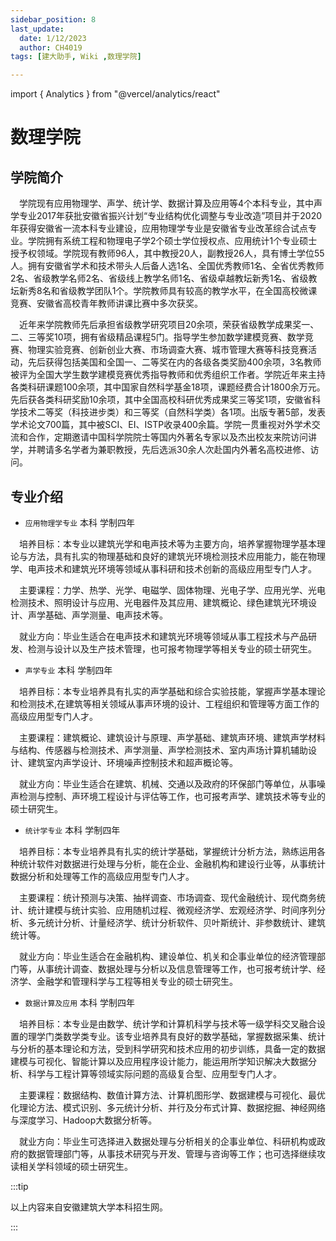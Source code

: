 ```yaml
---
sidebar_position: 8
last_update:
  date: 1/12/2023
  author: CH4019
tags: [建大助手, Wiki ,数理学院]

---
```

import { Analytics } from "@vercel/analytics/react"
<Analytics/>

# 数理学院

## 学院简介

&emsp;学院现有应用物理学、声学、统计学、数据计算及应用等4个本科专业，其中声学专业2017年获批安徽省振兴计划“专业结构优化调整与专业改造”项目并于2020年获得安徽省一流本科专业建设，应用物理学专业是安徽省专业改革综合试点专业。学院拥有系统工程和物理电子学2个硕士学位授权点、应用统计1个专业硕士授予权领域。学院现有教师96人，其中教授20人，副教授26人，具有博士学位55人。拥有安徽省学术和技术带头人后备人选1名、全国优秀教师1名、全省优秀教师2名、省级教学名师2名、省级线上教学名师1名、省级卓越教坛新秀1名、省级教坛新秀8名和省级教学团队1个。学院教师具有较高的教学水平，在全国高校微课竞赛、安徽省高校青年教师讲课比赛中多次获奖。

&emsp;近年来学院教师先后承担省级教学研究项目20余项，荣获省级教学成果奖一、二、三等奖10项，拥有省级精品课程5门。指导学生参加数学建模竞赛、数学竞赛、物理实验竞赛、创新创业大赛、市场调查大赛、城市管理大赛等科技竞赛活动，先后获得包括美国和全国一、二等奖在内的各级各类奖励400余项，3名教师被评为全国大学生数学建模竞赛优秀指导教师和优秀组织工作者。学院近年来主持各类科研课题100余项，其中国家自然科学基金18项，课题经费合计1800余万元。先后获各类科研奖励10余项，其中全国高校科研优秀成果奖三等奖1项，安徽省科学技术二等奖（科技进步类）和三等奖（自然科学类）各1项。出版专著5部，发表学术论文700篇，其中被SCI、EI、ISTP收录400余篇。学院一贯重视对外学术交流和合作，定期邀请中国科学院院士等国内外著名专家以及杰出校友来院访问讲学，并聘请多名学者为兼职教授，先后选派30余人次赴国内外著名高校进修、访问。

## 专业介绍

- `应用物理学专业`  本科  学制四年

&emsp;培养目标：本专业以建筑光学和电声技术等为主要方向，培养掌握物理学基本理论与方法，具有扎实的物理基础和良好的建筑光环境检测技术应用能力，能在物理学、电声技术和建筑光环境等领域从事科研和技术创新的高级应用型专门人才。

&emsp;主要课程：力学、热学、光学、电磁学、固体物理、光电子学、应用光学、光电检测技术、照明设计与应用、光电器件及其应用、建筑概论、绿色建筑光环境设计、声学基础、声学测量、电声技术等。

&emsp;就业方向：毕业生适合在电声技术和建筑光环境等领域从事工程技术与产品研发、检测与设计以及生产技术管理，也可报考物理学等相关专业的硕士研究生。

- `声学专业`  本科  学制四年

&emsp;培养目标：本专业培养具有扎实的声学基础和综合实验技能，掌握声学基本理论和检测技术,在建筑等相关领域从事声环境的设计、工程组织和管理等方面工作的高级应用型专门人才。

&emsp;主要课程：建筑概论、建筑设计与原理、声学基础、建筑声环境、建筑声学材料与结构、传感器与检测技术、声学测量、声学检测技术、室内声场计算机辅助设计、建筑室内声学设计、环境噪声控制技术和超声概论等。

&emsp;就业方向：毕业生适合在建筑、机械、交通以及政府的环保部门等单位，从事噪声检测与控制、声环境工程设计与评估等工作，也可报考声学、建筑技术等专业的硕士研究生。

- `统计学专业` 本科  学制四年

&emsp;培养目标：本专业培养具有扎实的统计学基础，掌握统计分析方法，熟练运用各种统计软件对数据进行处理与分析，能在企业、金融机构和建设行业等，从事统计数据分析和处理等工作的高级应用型专门人才。

&emsp;主要课程：统计预测与决策、抽样调查、市场调查、现代金融统计、现代商务统计、统计建模与统计实验、应用随机过程、微观经济学、宏观经济学、时间序列分析、多元统计分析、计量经济学、统计分析软件、贝叶斯统计、非参数统计、建筑统计等。

&emsp;就业方向：毕业生适合在金融机构、建设单位、机关和企事业单位的经济管理部门等，从事统计调查、数据处理与分析以及信息管理等工作，也可报考统计学、经济学、金融学和管理科学与工程等相关专业的硕士研究生。

- `数据计算及应用`  本科  学制四年

&emsp;培养目标：本专业是由数学、统计学和计算机科学与技术等一级学科交叉融合设置的理学门类数学类专业。该专业培养具有良好的数学基础，掌握数据采集、统计与分析的基本理论和方法，受到科学研究和技术应用的初步训练，具备一定的数据建模与可视化、智能计算以及应用程序设计能力，能运用所学知识解决大数据分析、科学与工程计算等领域实际问题的高级复合型、应用型专门人才。

&emsp;主要课程：数据结构、数值计算方法、计算机图形学、数据建模与可视化、最优化理论方法、模式识别、多元统计分析、并行及分布式计算、数据挖掘、神经网络与深度学习、Hadoop大数据分析等。

&emsp;就业方向：毕业生可选择进入数据处理与分析相关的企事业单位、科研机构或政府的数据管理部门等，从事技术研究与开发、管理与咨询等工作；也可选择继续攻读相关学科领域的硕士研究生。

:::tip

以上内容来自安徽建筑大学本科招生网。

:::

